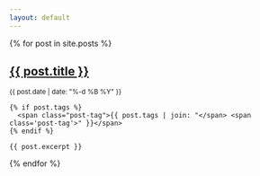 ```yaml
---
layout: default
---
```


{% for post in site.posts %}

  <article>
    <h2 class="no-margin-bottom">
      <a href="{{ post.url }}">
        {{ post.title }}
      </a>
    </h2>
    <small>{{ post.date | date: "%-d %B %Y" }}</small>

    {% if post.tags %}
      <span class="post-tag">{{ post.tags | join: "</span> <span class='post-tag'>" }}</span>
    {% endif %}

    {{ post.excerpt }}
  </article>
{% endfor %}
